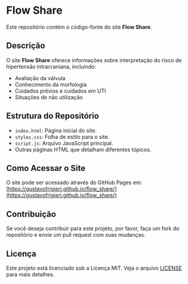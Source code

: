 # Flow Share

Este repositório contém o código-fonte do site **Flow Share**.

## Descrição

O site **Flow Share** oferece informações sobre interpretação do risco de hipertensão intracraniana, incluindo:
- Avaliação da válvula
- Conhecimento da morfologia
- Cuidados prévios e cuidados em UTI
- Situações de não utilização

## Estrutura do Repositório

- `index.html`: Página inicial do site.
- `styles.css`: Folha de estilo para o site.
- `script.js`: Arquivo JavaScript principal.
- Outras páginas HTML que detalham diferentes tópicos.

## Como Acessar o Site

O site pode ser acessado através do GitHub Pages em: [https://gustavofrigieri.github.io/flow_share/](https://gustavofrigieri.github.io/flow_share/)

## Contribuição

Se você deseja contribuir para este projeto, por favor, faça um fork do repositório e envie um pull request com suas mudanças.

## Licença

Este projeto está licenciado sob a Licença MIT. Veja o arquivo [LICENSE](LICENSE) para mais detalhes.
